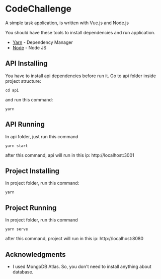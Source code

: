 # CodeChallenge
A simple task application, is written with Vue.js and Node.js

You should have these tools to install dependencies and run application.

* [Yarn](https://yarnpkg.com/lang/en/) - Dependency Manager
* [Node](https://nodejs.org/en/) - Node JS

## API Installing

You have to install api dependencies before run it. Go to api folder inside project structure:

```
cd api
```

and run this command: 

```
yarn
```

## API Running

In api folder, just run this command

```
yarn start
```
after this command, api will run in this ip: http://localhost:3001


## Project Installing

In project folder, run this command: 

```
yarn
```


## Project Running

In project folder, run this command

```
yarn serve
```
after this command, project will run in this ip: http://localhost:8080


## Acknowledgments

* I used MongoDB Atlas. So, you don't need to install anything about database.

